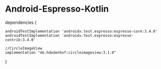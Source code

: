 ﻿# Android-Espresso-Kotlin

dependencies {

    androidTestImplementation 'androidx.test.espresso:espresso-core:3.4.0'
    androidTestImplementation 'androidx.test.espresso:espresso-contrib:3.4.0'

    //CircleImageView
    implementation "de.hdodenhof:circleimageview:3.1.0"
}
